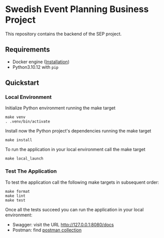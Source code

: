 # Swedish Event Planning Business Project

This repository contains the backend of the SEP project. 

## Requirements

* Docker engine ([Installation](https://docs.docker.com/engine/install/))
* Python3.10.12 with `pip`

## Quickstart

### Local Environment

Initialize Python environment running the make target

```shell
make venv
. .venv/bin/activate
```

Install now the Python project's dependencies running the make target
```shell
make install
```

To run the application in your local environment call the make target
```shell
make local_launch
```

### Test The Application

To test the application call the following make targets in subsequent order:
```shell
make format
make lint
make test
```
Once all the tests succeed you can run the application in your local environment:
* Swagger: visit the URL http://127.0.0.1:8080/docs
* Postman: find [postman collection](https://github.com/jackma-00/sep-project/blob/main/SEP%20project.postman_collection.json)
